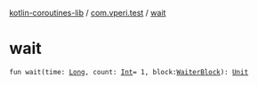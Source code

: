 [kotlin-coroutines-lib](../index.md) / [com.vperi.test](index.md) / [wait](./wait.md)

# wait

`fun wait(time: `[`Long`](https://kotlinlang.org/api/latest/jvm/stdlib/kotlin/-long/index.html)`, count: `[`Int`](https://kotlinlang.org/api/latest/jvm/stdlib/kotlin/-int/index.html)` = 1, block: `[`WaiterBlock`](-waiter-block.md)`): `[`Unit`](https://kotlinlang.org/api/latest/jvm/stdlib/kotlin/-unit/index.html)